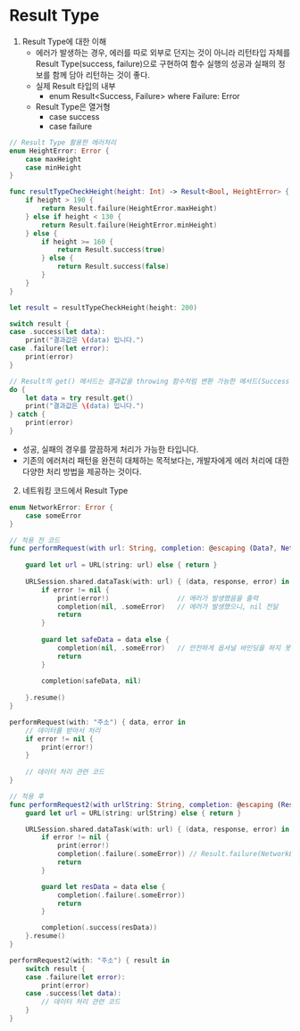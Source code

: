 # Result Type
1. Result Type에 대한 이해
    - 에러가 발생하는 경우, 에러를 따로 외부로 던지는 것이 아니라 리턴타입 자체를 Result Type(success, failure)으로 구현하여 함수 실행의 성공과 실패의 정보를 함께 담아 리턴하는 것이 좋다.
    - 실제 Result 타입의 내부
        - enum Result<Success, Failure> where Failure: Error
    - Result Type은 열거형
        - case success
        - case failure
```swift
// Result Type 활용한 에러처리
enum HeightError: Error {
    case maxHeight
    case minHeight
}

func resultTypeCheckHeight(height: Int) -> Result<Bool, HeightError> {
    if height > 190 {
        return Result.failure(HeightError.maxHeight)
    } else if height < 130 {
        return Result.failure(HeightError.minHeight)
    } else {
        if height >= 160 {
            return Result.success(true)
        } else {
            return Result.success(false)
        }
    }
}

let result = resultTypeCheckHeight(height: 200)

switch result {
case .success(let data):
    print("결과값은 \(data) 입니다.")
case .failure(let error):
    print(error)
}

// Result의 get() 메서드는 결과값을 throwing 함수처럼 변환 가능한 메서드(Success 밸류를 리턴)
do {
    let data = try result.get()
    print("결과값은 \(data) 입니다.")
} catch {
    print(error)
}
```
- 성공, 실패의 경우를 깔끔하게 처리가 가능한 타입니다.
- 기존의 에러처리 패턴을 완전히 대체하는 목적보다는, 개발자에게 에러 처리에 대한 다양한 처리 방법을 제공하는 것이다.

2. 네트워킹 코드에서 Result Type
```swift
enum NetworkError: Error {
    case someError
}

// 적용 전 코드
func performRequest(with url: String, completion: @escaping (Data?, NetworkError?) -> Void) {
    
    guard let url = URL(string: url) else { return }
    
    URLSession.shared.dataTask(with: url) { (data, response, error) in
        if error != nil {
            print(error!)                 // 에러가 발생했음을 출력
            completion(nil, .someError)   // 에러가 발생했으니, nil 전달
            return
        }
        
        guard let safeData = data else {
            completion(nil, .someError)   // 안전하게 옵셔널 바인딩을 하지 못했으니, 데이터는 nil 전달
            return
        }
    
        completion(safeData, nil)
        
    }.resume()
}

performRequest(with: "주소") { data, error in
    // 데이터를 받아서 처리
    if error != nil {
        print(error!)
    }
    
    // 데이터 처리 관련 코드
}

// 적용 후
func performRequest2(with urlString: String, completion: @escaping (Result<Data, NetworkError>) -> Void) {
    guard let url = URL(string: urlString) else { return }

    URLSession.shared.dataTask(with: url) { (data, response, error) in
        if error != nil {
            print(error!)
            completion(.failure(.someError)) // Result.failure(NetworkError.someError) 로도 가능, 축약해서 넣은 것임
            return
        }

        guard let resData = data else {
            completion(.failure(.someError))
            return
        }

        completion(.success(resData))
    }.resume()
}

performRequest2(with: "주소") { result in
    switch result {
    case .failure(let error):
        print(error)
    case .success(let data):
        // 데이터 처리 관련 코드
    }
}
```
